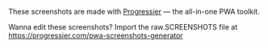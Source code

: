 These screenshots are made with [Progressier](https://progressier.com) — the all-in-one PWA toolkit.

Wanna edit these screenshots?
Import the raw.SCREENSHOTS file at https://progressier.com/pwa-screenshots-generator
